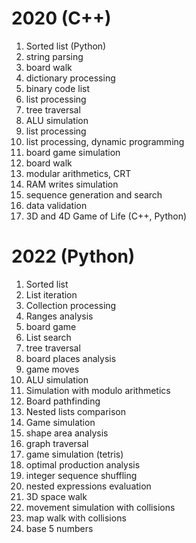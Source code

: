 # 2020 (C++)
1. Sorted list (Python)
2. string parsing
3. board walk
4. dictionary processing
5. binary code list
6. list processing
7. tree traversal
8. ALU simulation
9. list processing
10. list processing, dynamic programming
11. board game simulation
12. board walk
13. modular arithmetics, CRT
14. RAM writes simulation
15. sequence generation and search
16. data validation
17. 3D and 4D Game of Life (C++, Python)

# 2022 (Python)
1. Sorted list
2. List iteration
3. Collection processing
4. Ranges analysis
5. board game
6. List search
7. tree traversal
8. board places analysis
9. game moves
10. ALU simulation
11. Simulation with modulo arithmetics
12. Board pathfinding
13. Nested lists comparison
14. Game simulation
15. shape area analysis
16. graph traversal
18. game simulation (tetris)
19. optimal production analysis
20. integer sequence shuffling
21. nested expressions evaluation
22. 3D space walk
23. movement simulation with collisions
24. map walk with collisions
25. base 5 numbers
